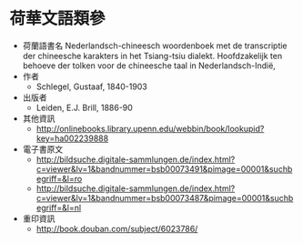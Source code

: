 # 荷華文語類參

* 荷蘭語書名
  Nederlandsch-chineesch woordenboek met de transcriptie der chineesche karakters in het Tsiang-tsiu dialekt. Hoofdzakelijk ten behoeve der tolken voor de chineesche taal in Nederlandsch-Indië,
* 作者
  * Schlegel, Gustaaf, 1840-1903
* 出版者
  * Leiden, E.J. Brill, 1886-90
* 其他資訊 
  * http://onlinebooks.library.upenn.edu/webbin/book/lookupid?key=ha002239888
* 電子書原文
  * http://bildsuche.digitale-sammlungen.de/index.html?c=viewer&lv=1&bandnummer=bsb00073491&pimage=00001&suchbegriff=&l=ro
  * http://bildsuche.digitale-sammlungen.de/index.html?c=viewer&lv=1&bandnummer=bsb00073487&pimage=00001&suchbegriff=&l=nl
* 重印資訊
  * http://book.douban.com/subject/6023786/
 